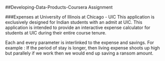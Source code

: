 ##Developing-Data-Products-Coursera Assignment

###Expenses at University of Illinois at Chicago - UIC
This application is exclusively designed for Indian students with an admit at UIC. This application is intended to provide an interactive expense calculator for students at UIC during their entire course tenure. 

Each and every parameter is interlinked to the expense and savings. For example : If the period of stay is longer, then living expense shoots up high but parallely if we work then we would end up saving a ransom amount.
